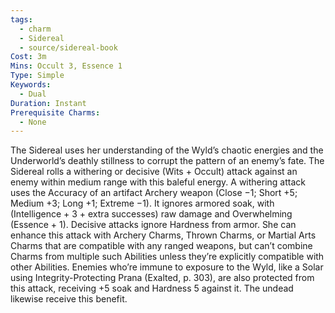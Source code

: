 ```yaml
---
tags:
  - charm
  - Sidereal
  - source/sidereal-book
Cost: 3m
Mins: Occult 3, Essence 1
Type: Simple
Keywords:
  - Dual
Duration: Instant
Prerequisite Charms:
  - None
---
```

The Sidereal uses her understanding of the Wyld’s chaotic energies and the Underworld’s deathly stillness to corrupt the pattern of an enemy’s fate. The Sidereal rolls a withering or decisive (Wits + Occult) attack against an enemy within medium range with this baleful energy. A withering attack uses the Accuracy of an artifact Archery weapon (Close −1; Short +5; Medium +3; Long +1; Extreme −1). It ignores armored soak, with (Intelligence + 3 + extra successes) raw damage and Overwhelming (Essence + 1). Decisive attacks ignore Hardness from armor. She can enhance this attack with Archery Charms, Thrown Charms, or Martial Arts Charms that are compatible with any ranged weapons, but can’t combine Charms from multiple such Abilities unless they’re explicitly compatible with other Abilities. Enemies who’re immune to exposure to the Wyld, like a Solar using Integrity-Protecting Prana (Exalted, p. 303), are also protected from this attack, receiving +5 soak and Hardness 5 against it. The undead likewise receive this benefit.